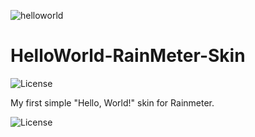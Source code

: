 ![helloworld](https://user-images.githubusercontent.com/52587785/84580719-760e1700-ada7-11ea-8190-2b134a9e75cb.png)

# HelloWorld-RainMeter-Skin
![License](https://raw.githubusercontent.com/vmatveev95/HelloWorld-RainMeter-Skin/master/LICENSE)

My first simple "Hello, World!" skin for Rainmeter.




![License](https://img.shields.io/github/license/vmatveev95/HelloWorld-RainMeter-Skin)
